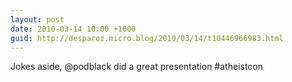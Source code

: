 ```yaml
---
layout: post
date: 2010-03-14 10:00 +1000
guid: http://desparoz.micro.blog/2010/03/14/t10446966983.html
---
```

Jokes aside, @podblack did a great presentation #atheistcon
